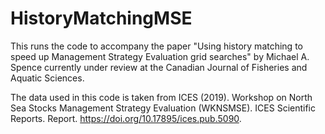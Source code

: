 # HistoryMatchingMSE

This runs the code to accompany the paper "Using history matching to speed up Management Strategy Evaluation grid searches" by Michael A. Spence currently under review at the Canadian Journal of Fisheries and Aquatic Sciences.

The data used in this code is taken from ICES (2019). Workshop on North Sea Stocks Management Strategy Evaluation (WKNSMSE). ICES Scientific Reports. Report. https://doi.org/10.17895/ices.pub.5090.
